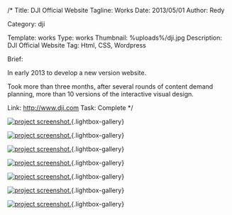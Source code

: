 /*
Title: DJI Official Website
Tagline: Works
Date: 2013/05/01
Author: Redy

Category: dji

Template: works
Type: works
Thumbnail: %uploads%/dji.jpg
Description: DJI Official Website
Tag: Html, CSS, Wordpress

Brief: <p>In early 2013 to develop a new version website.</p><p>Took more than three months, after several rounds of content demand planning, more than 10 versions of the interactive visual design.</p>

Link: http://www.dji.com
Task: Complete
*/

[1]: %image_url%/works/dji/dji_1_s.jpg  "DJI"
[2]: %image_url%/works/dji/dji_2_s.jpg  "DJI"
[3]: %image_url%/works/dji/dji_3_s.jpg  "DJI"
[4]: %image_url%/works/dji/dji_4_s.jpg  "DJI"
[5]: %image_url%/works/dji/dji_5_s.jpg  "DJI"
[6]: %image_url%/works/dji/dji_6_s.jpg  "DJI"
[7]: %image_url%/works/dji/dji_7_s.jpg  "DJI"


[![project screenshot.][1]](%image_url%/works/dji/dji_1.jpg "screenshot"){.lightbox-gallery}

[![project screenshot.][4]](%image_url%/works/dji/dji_4.jpg "screenshot"){.lightbox-gallery}

[![project screenshot.][5]](%image_url%/works/dji/dji_5.jpg "screenshot"){.lightbox-gallery}

[![project screenshot.][2]](%image_url%/works/dji/dji_2.jpg "screenshot"){.lightbox-gallery}

[![project screenshot.][3]](%image_url%/works/dji/dji_3.jpg "screenshot"){.lightbox-gallery}

[![project screenshot.][6]](%image_url%/works/dji/dji_6.jpg "screenshot"){.lightbox-gallery}

[![project screenshot.][7]](%image_url%/works/dji/dji_7.jpg "screenshot"){.lightbox-gallery}
